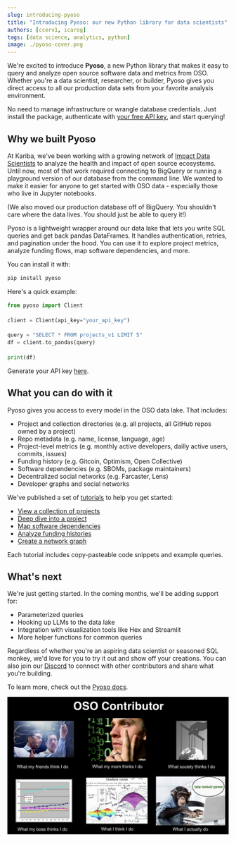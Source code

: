 ```yaml
---
slug: introducing-pyoso
title: "Introducing Pyoso: our new Python library for data scientists"
authors: [ccerv1, icarog]
tags: [data science, analytics, python]
image: ./pyoso-cover.png
---
```


We're excited to introduce **Pyoso**, a new Python library that makes it easy to query and analyze open source software data and metrics from OSO. Whether you're a data scientist, researcher, or builder, Pyoso gives you direct access to all our production data sets from your favorite analysis environment.

No need to manage infrastructure or wrangle database credentials. Just install the package, authenticate with [your free API key](https://www.opensource.observer/settings/api), and start querying!

<!-- truncate -->

## Why we built Pyoso

At Kariba, we've been working with a growing network of [Impact Data Scientists](../impact-data-scientists) to analyze the health and impact of open source ecosystems. Until now, most of that work required connecting to BigQuery or running a playground version of our database from the command line. We wanted to make it easier for anyone to get started with OSO data - especially those who live in Jupyter notebooks.

(We also moved our production database off of BigQuery. You shouldn't care where the data lives. You should just be able to query it!)

Pyoso is a lightweight wrapper around our data lake that lets you write SQL queries and get back pandas DataFrames. It handles authentication, retries, and pagination under the hood. You can use it to explore project metrics, analyze funding flows, map software dependencies, and more.

You can install it with:

```bash
pip install pyoso
```

Here's a quick example:

```python
from pyoso import Client

client = Client(api_key="your_api_key")

query = "SELECT * FROM projects_v1 LIMIT 5"
df = client.to_pandas(query)

print(df)
```

Generate your API key [here](https://www.opensource.observer/settings/api).

## What you can do with it

Pyoso gives you access to every model in the OSO data lake. That includes:

- Project and collection directories (e.g. all projects, all GitHub repos owned by a project)
- Repo metadata (e.g. name, license, language, age)
- Project-level metrics (e.g. monthly active developers, dailly active users, commits, issues)
- Funding history (e.g. Gitcoin, Optimism, Open Collective)
- Software dependencies (e.g. SBOMs, package maintainers)
- Decentralized social networks (e.g. Farcaster, Lens)
- Developer graphs and social networks

We've published a set of [tutorials](../../docs/tutorials) to help you get started:

- [View a collection of projects](../../docs/tutorials/collection-view)
- [Deep dive into a project](../../docs/tutorials/project-deepdive)
- [Map software dependencies](../../docs/tutorials/dependencies)
- [Analyze funding histories](../../docs/tutorials/funding-data)
- [Create a network graph](../../docs/tutorials/network-graph)

Each tutorial includes copy-pasteable code snippets and example queries.

## What's next

We're just getting started. In the coming months, we'll be adding support for:

- Parameterized queries
- Hooking up LLMs to the data lake
- Integration with visualization tools like Hex and Streamlit
- More helper functions for common queries

Regardless of whether you're an aspiring data scientist or seasoned SQL monkey, we'd love for you to try it out and show off your creations. You can also join our [Discord](https://www.opensource.observer/discord) to connect with other contributors and share what you're building.

To learn more, check out the [Pyoso docs](../../docs/get-started/python).

![pyoso-meme](./pyoso-meme.png)
